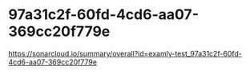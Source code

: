 # 97a31c2f-60fd-4cd6-aa07-369cc20f779e
https://sonarcloud.io/summary/overall?id=examly-test_97a31c2f-60fd-4cd6-aa07-369cc20f779e
